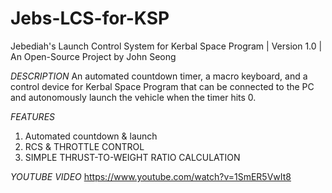 # Jebs-LCS-for-KSP
   Jebediah's Launch Control System for Kerbal Space Program | Version 1.0 | An Open-Source Project by John Seong

*DESCRIPTION*  An automated countdown timer, a macro keyboard, and a control device for Kerbal Space Program that can be connected to the PC and autonomously launch the vehicle when the timer hits 0.

*FEATURES*
1. Automated countdown & launch
2. RCS & THROTTLE CONTROL
3. SIMPLE THRUST-TO-WEIGHT RATIO CALCULATION

*YOUTUBE VIDEO*  https://www.youtube.com/watch?v=1SmER5VwIt8
